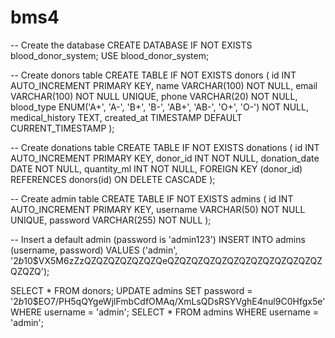 # bms4

-- Create the database
CREATE DATABASE IF NOT EXISTS blood_donor_system;
USE blood_donor_system;

-- Create donors table
CREATE TABLE IF NOT EXISTS donors (
    id INT AUTO_INCREMENT PRIMARY KEY,
    name VARCHAR(100) NOT NULL,
    email VARCHAR(100) NOT NULL UNIQUE,
    phone VARCHAR(20) NOT NULL,
    blood_type ENUM('A+', 'A-', 'B+', 'B-', 'AB+', 'AB-', 'O+', 'O-') NOT NULL,
    medical_history TEXT,
    created_at TIMESTAMP DEFAULT CURRENT_TIMESTAMP
);

-- Create donations table
CREATE TABLE IF NOT EXISTS donations (
    id INT AUTO_INCREMENT PRIMARY KEY,
    donor_id INT NOT NULL,
    donation_date DATE NOT NULL,
    quantity_ml INT NOT NULL,
    FOREIGN KEY (donor_id) REFERENCES donors(id) ON DELETE CASCADE
);

-- Create admin table
CREATE TABLE IF NOT EXISTS admins (
    id INT AUTO_INCREMENT PRIMARY KEY,
    username VARCHAR(50) NOT NULL UNIQUE,
    password VARCHAR(255) NOT NULL
);

-- Insert a default admin (password is 'admin123')
INSERT INTO admins (username, password) VALUES ('admin', '$2b$10$VX5M6zZzQZQZQZQZQZQZQeQZQZQZQZQZQZQZQZQZQZQZQZQZQZQZQ');

SELECT * FROM donors;
UPDATE admins 
SET password = '$2b$10$EO7/PH5qQYgeWjlFmbCdfOMAq/XmLsQDsRSYVghE4nul9C0Hfgx5e' 
WHERE username = 'admin';
SELECT * FROM admins WHERE username = 'admin';



